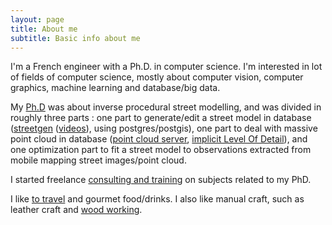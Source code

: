 ```yaml
---
layout: page
title: About me
subtitle: Basic info about me
---
```


I'm a French engineer with a  Ph.D. in computer science.
I'm interested in lot of fields of computer science, mostly about computer vision, computer graphics, machine learning and database/big data.

My [Ph.D](https://github.com/Remi-C/inverse_procedural_street_modelling) was about inverse procedural street modelling, and was divided in roughly three parts : one part to generate/edit a street model in database ([streetgen](http://www.isprs-ann-photogramm-remote-sens-spatial-inf-sci.net/II-3-W5/409/2015/isprsannals-II-3-W5-409-2015.pdf) ([videos](https://www.youtube.com/channel/UCn4KJ6gBgPuVQV3suF4QbjQ)), using postgres/postgis), one part to deal with massive point cloud in database ([point cloud server](http://www.sciencedirect.com/science/article/pii/S092427161630123X), [implicit Level Of Detail](http://arxiv.org/abs/1602.06920)), and one optimization part to fit a street model to observations extracted from mobile mapping street images/point cloud.

I started freelance [consulting and training](./consulting_and_training) on subjects related to my PhD.

I like [to travel](http://www.laruevibre.org/) and gourmet food/drinks.
I also like manual craft, such as leather craft and [wood working](http://remi-c.github.io/ultra_molkky/).

